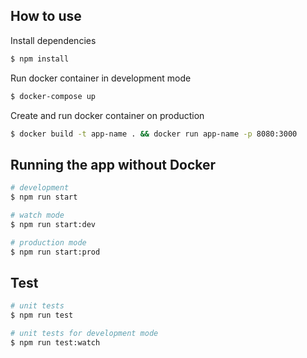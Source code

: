 ## How to use

Install dependencies

```bash
$ npm install
```

Run docker container in development mode

```bash
$ docker-compose up
```

Create and run docker container on production

```bash
$ docker build -t app-name . && docker run app-name -p 8080:3000
```

## Running the app without Docker

```bash
# development
$ npm run start

# watch mode
$ npm run start:dev

# production mode
$ npm run start:prod
```

## Test

```bash
# unit tests
$ npm run test

# unit tests for development mode
$ npm run test:watch
```